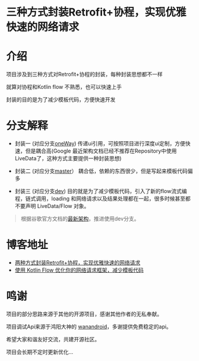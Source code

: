 # 三种方式封装Retrofit+协程，实现优雅快速的网络请求

# 介绍
项目涉及到三种方式对Retrofit+协程的封装，每种封装思想都不一样

就算对协程和Kotlin flow 不熟悉，也可以快速上手

封装的目的是为了减少模板代码，方便快速开发


# 分支解释

- 封装一 (对应分支[oneWay](https://github.com/ldlywt/FastJetpack/tree/oneWay)) 传递ui引用，可按照项目进行深度ui定制，方便快速，但是耦合高(Google 最近架构文档已经不推荐在Repository中使用LiveData了，这种方式主要提供一种封装思想)

- 封装二 (对应分支[master](https://github.com/ldlywt/FastJetpack/tree/master)） 耦合低，依赖的东西很少，但是写起来模板代码偏多

- 封装三 (对应分支[dev](https://github.com/ldlywt/FastJetpack/tree/dev)) 目的就是为了减少模板代码，引入了新的flow流式编程，链式调用，loading 和网络请求以及结果处理都在一起，很多时候甚至都不要声明 LiveData/Flow 对象。


> 根据谷歌官方文档的[最新架构](https://developer.android.com/jetpack/guide)，推进使用dev分支。

# 博客地址

- [两种方式封装Retrofit+协程，实现优雅快速的网络请求](https://juejin.cn/post/6993294489125126151) 
- [使用 Kotlin Flow 优化你的网络请求框架，减少模板代码](https://juejin.cn/post/7022823222928211975)

# 鸣谢
项目的部分思路来源于其他的开源项目，感谢其他作者的无私奉献。

项目调试Api来源于鸿阳大神的 [wanandroid](https://wanandroid.com/)，多谢提供免费稳定的api。

希望大家和谐友好交流，共建开源社区。

项目会长期不定时更新优化...


